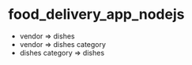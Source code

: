# food_delivery_app_nodejs

- vendor => dishes
- vendor => dishes category
- dishes category => dishes
